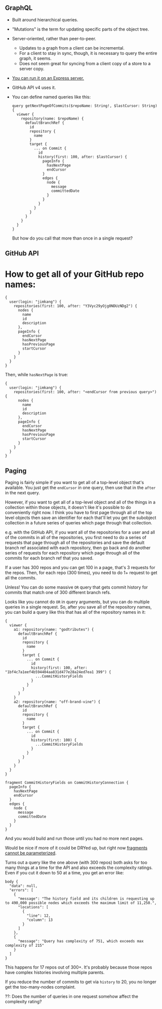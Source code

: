 GraphQL
------

- Built around hierarchical queries.
- "Mutations" is the term for updating specific parts of the object tree.
- Server-oriented, rather than peer-to-peer.
  - Updates to a graph from a client can be incremental.
  - For a client to stay in sync, though, it is necessary to query the entire graph, it seems.
  - Does not seem great for syncing from a client copy of a store to a server copy.
- [You can run it on an Express server.](http://graphql.org/graphql-js/running-an-express-graphql-server/)
- GitHub API v4 uses it.
- You can define named queries like this:

      query getNextPageOfCommits($repoName: String!, $lastCursor: String) {
        viewer {
          repository(name: $repoName) {
            defaultBranchRef {
              id
              repository {
                name
              }
              target {
                ... on Commit {
                  id
                  history(first: 100, after: $lastCursor) {
                    pageInfo {
                      hasNextPage
                      endCursor
                    }
                    edges {
                      node {
                        message
                        committedDate
                      }
                    }
                  }
                }
              }
            }
          }
        }
      }
    
   But how do you call that more than once in a single request?

GitHub API
----

# How to get all of your GitHub repo names:

    {
      user(login: "jimkang") {
        repositories(first: 100, after: "Y3Vyc29yOjg0NDUzNDg2") {
          nodes {
            name
            id
            description
          },
          pageInfo {
            endCursor
            hasNextPage
            hasPreviousPage
            startCursor
          }
        }
      }
    }

Then, while `hasNextPage` is true:

    {
      user(login: "jimkang") {
        repositories(first: 100, after: "<endCursor from previous query>") {
          nodes {
            name
            id
            description
          },
          pageInfo {
            endCursor
            hasNextPage
            hasPreviousPage
            startCursor
          }
        }
      }
    }

Paging
-----

Paging is fairly simple if you want to get all of a top-level object that's available. You just get the `endCursor` in one query, then use that in the `after` in the next query.

However, if you want to get all of a top-level object and all of the things in a collection within those objects, it doesn't like it's possible to do conveniently right now. I think you have to first page through all of the top level objects then save an identifier for each that'll let you get the subobject collection in a future series of queries which page through that collection.

e.g. with the GitHub API, if you want all of the repositories for a user and all of the commits in all of the repositories, you first need to do a series of requests that page through all of the repositories and save the default branch ref associated with each repository, then go back and do another series of requests for each repository which page through all of the commits for each branch ref that you saved.

If a user has 300 repos and you can get 100 in a page, that's 3 requests for the repos. Then, for each repo (300 times), you need to do 1+ request to get all the commits.

Unless! You can do some massive `OR` query that gets commit history for commits that match one of 300 different branch refs.

Looks like you cannot do `OR` in query arguments, but you can do multiple queries in a single request. So, after you save all of the repository names, you can build a query like this that has all of the repository names in it:

    {
      viewer {
        a1: repository(name: "godtributes") {
          defaultBranchRef {
            id
            repository {
              name
            }
            target {
              ... on Commit {
                id
                history(first: 100, after: "1bf4c7a1eef4b594404aa831d477e28a24ed7ea1 399") {
                  ...CommitHistoryFields
                }
              }
            }
          }
        }
        a2: repository(name: "off-brand-vine") {
          defaultBranchRef {
            id
            repository {
              name
            }
            target {
              ... on Commit {
                id
                history(first: 100) {
                  ...CommitHistoryFields
                }
              }
            }
          }
        }    
      }
    }

    fragment CommitHistoryFields on CommitHistoryConnection {
      pageInfo {
        hasNextPage
        endCursor
      }
      edges {
        node {
          message
          committedDate
        }
      }
    }

And you would build and run those until you had no more next pages.

Would be nice if more of it could be DRYed up, but right now [fragments cannot be parameterized](https://github.com/facebook/graphql/issues/204).

Turns out a query like the one above (with 300 repos) both asks for too many things at a time for the API and also exceeds the complexity ratings. Even if you cut it down to 50 at a time, you get an error like:

    body {
      "data": null,
      "errors": [
        {
          "message": "The history field and its children is requesting up to 490,000 possible nodes which exceeds the maximum limit of 11,250.",
          "locations": [
            {
              "line": 12,
              "column": 13
            }
          ]
        },
        {
          "message": "Query has complexity of 751, which exceeds max complexity of 215"
        }
      ]
    }

This happens for 17 repos out of 300+. It's probably because those repos have complex histories involving multiple parents.

If you reduce the number of commits to get via `history` to 20, you no longer get the too-many-nodes complaint. 

??: Does the number of queries in one request somehow affect the complexity rating?

